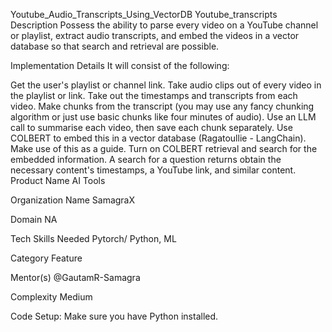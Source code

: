 Youtube_Audio_Transcripts_Using_VectorDB
Youtube_transcripts
Description
Possess the ability to parse every video on a YouTube channel or playlist, extract audio transcripts, and embed the videos in a vector database so that search and retrieval are possible.

Implementation Details
It will consist of the following:

Get the user's playlist or channel link.
Take audio clips out of every video in the playlist or link.
Take out the timestamps and transcripts from each video.
Make chunks from the transcript (you may use any fancy chunking algorithm or just use basic chunks like four minutes of audio).
Use an LLM call to summarise each video, then save each chunk separately.
Use COLBERT to embed this in a vector database (Ragatoullie - LangChain). Make use of this as a guide.
Turn on COLBERT retrieval and search for the embedded information.
A search for a question returns obtain the necessary content's timestamps, a YouTube link, and similar content.
Product Name
AI Tools

Organization Name
SamagraX

Domain
NA

Tech Skills Needed
Pytorch/ Python, ML

Category
Feature

Mentor(s)
@GautamR-Samagra

Complexity
Medium

Code Setup: Make sure you have Python installed.